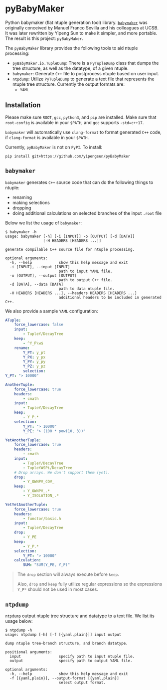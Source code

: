 # pyBabyMaker
Python babymaker (flat ntuple generation tool) library. [`babymaker`](https://github.com/manuelfs/babymaker)
was originally conceived by Manuel Franco Sevilla and his colleagues
at UCSB. It was later rewritten by Yipeng Sun to make it simpler, and more
portable. The result is this project: `pyBabyMaker`.

The `pyBabyMaker` library provides the following tools to aid ntuple
processing:
* `pyBabyMaker.io.TupleDump`: There is a `PyTupleDump` class that dumps the
  tree structure, as well as the datatype, of a given ntuple.
* `babymaker`: Generate `C++` file to postprocess ntuple based on user input.
* `ntpdump`: Utilize `PyTupleDump` to generate a text file that represents the
  ntuple tree structure. Currently the output formats are:
  * `YAML`


## Installation
Please make sure `ROOT`, `gcc`, `python3`, and `pip` are installed. Make sure
that `root-config` is available in your `$PATH`, and `gcc` supports `-std=c++17`.

`babymaker` will automatically use `clang-format` to format generated `C++`
code, if `clang-format` is available in your `$PATH`.

Currently, `pyBabyMaker` is not on `PyPI`. To install:
```
pip install git+https://github.com/yipengsun/pyBabyMaker
```


## `babymaker`
`babymaker` generates `C++` source code that can do the following things to
ntuple:
* renaming
* making selections
* dropping
* doing additional calculations on selected branches of the input `.root` file

Below we list the usage of `babymaker`:
```
$ babymaker -h
usage: babymaker [-h] [-i [INPUT]] -o [OUTPUT] [-d [DATA]]
                 [-H HEADERS [HEADERS ...]]

generate compilable C++ source file for ntuple processing.

optional arguments:
  -h, --help            show this help message and exit
  -i [INPUT], --input [INPUT]
                        path to input YAML file.
  -o [OUTPUT], --output [OUTPUT]
                        path to output C++ file.
  -d [DATA], --data [DATA]
                        path to data ntuple file.
  -H HEADERS [HEADERS ...], --headers HEADERS [HEADERS ...]
                        additional headers to be included in generated C++.
```

We also provide a sample `YAML` configuration:
```yaml
ATuple:
    force_lowercase: false
    input:
        - TupleY/DecayTree
    keep:
        - ^Y_P\w$
    rename:
        Y_PT: y_pt
        Y_PX: y_px
        Y_PY: y_py
        Y_PZ: y_pz
        selection:
Y_PT: "> 10000"

AnotherTuple:
    force_lowercase: true
    headers:
        - cmath
    input:
        - TupleY/DecayTree
    keep:
        - Y_P.*
    selection:
        Y_PT: "> 10000"
        Y_PE: "> (100 * pow(10, 3))"

YetAnotherTuple:
    force_lowercase: true
    headers:
        - cmath
    input:
        - TupleY/DecayTree
        - TupleYWSPi/DecayTree
    # Drop arrays. We don't support them (yet).
    drop:
        - Y_OWNPV_COV_
    keep:
        - Y_OWNPV_.*
        - Y_ISOLATION_.*

YetYetAnotherTuple:
    force_lowercase: true
    headers:
        - functor/basic.h
    input:
        - TupleY/DecayTree
    drop:
        - Y_PE
    keep:
        - Y_P.*
    selection:
        Y_PT: "> 10000"
    calculation:
        SUM: "SUM(Y_PE, Y_P)"
```

> The `drop` section will always execute before `keep`.
>
> Also, `drop` and `keep` fully utilize regular expressions so the expressions
> `Y_P*` should not be used in most cases.


## `ntpdump`
`ntpdump` output ntuple tree structure and datatype to a text file. We list its
usage below:

```
$ ntpdump -h
usage: ntpdump [-h] [-f [{yaml,plain}]] input output

dump ntuple tree-branch structure, and branch datatype.

positional arguments:
  input                 specify path to input ntuple file.
  output                specify path to output YAML file.

optional arguments:
  -h, --help            show this help message and exit
  -f [{yaml,plain}], --output-format [{yaml,plain}]
                        select output format.
```
